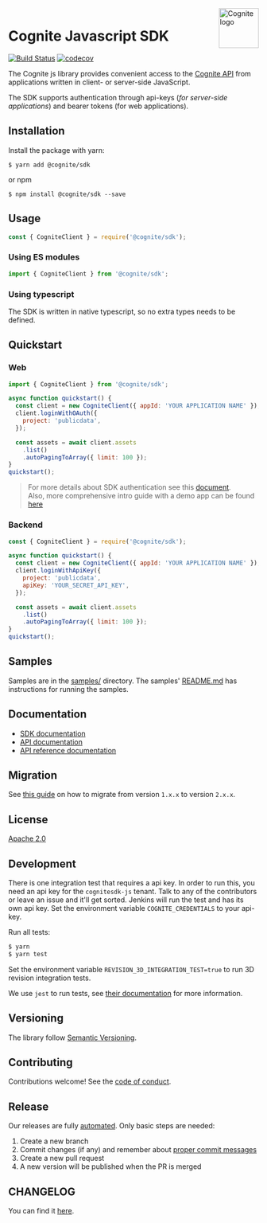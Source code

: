 <a href="https://cognite.com/">
    <img src="./cognite_logo.png" alt="Cognite logo" title="Cognite" align="right" height="80" />
</a>

Cognite Javascript SDK
==========================
[![Build Status](https://travis-ci.org/cognitedata/cognitesdk-js.svg?branch=master)](https://travis-ci.org/cognitedata/cognitesdk-js)
[![codecov](https://codecov.io/gh/cognitedata/cognitesdk-js/branch/master/graph/badge.svg)](https://codecov.io/gh/cognitedata/cognitesdk-js)

The Cognite js library provides convenient access to the [Cognite API](https://doc.cognitedata.com/dev/) from
applications written in client- or server-side JavaScript.

The SDK supports authentication through api-keys (_for server-side applications_) and bearer tokens (for web applications).

## Installation

Install the package with yarn:

    $ yarn add @cognite/sdk

or npm

    $ npm install @cognite/sdk --save

## Usage

```js
const { CogniteClient } = require('@cognite/sdk');
```

### Using ES modules

```js
import { CogniteClient } from '@cognite/sdk';
```

### Using typescript

The SDK is written in native typescript, so no extra types needs to be defined.

## Quickstart

### Web
```js
import { CogniteClient } from '@cognite/sdk';

async function quickstart() {
  const client = new CogniteClient({ appId: 'YOUR APPLICATION NAME' });
  client.loginWithOAuth({
    project: 'publicdata',
  });

  const assets = await client.assets
    .list()
    .autoPagingToArray({ limit: 100 });
}
quickstart();
```

> For more details about SDK authentication see this [document](./guides/authentication.md).  
> Also, more comprehensive intro guide with a demo app can be found [here](https://github.com/cognitedata/javascript-getting-started/tree/sdk/introGuide/sdk-auth-and-fetch-data) 

### Backend
```js
const { CogniteClient } = require('@cognite/sdk');

async function quickstart() {
  const client = new CogniteClient({ appId: 'YOUR APPLICATION NAME' });
  client.loginWithApiKey({
    project: 'publicdata',
    apiKey: 'YOUR_SECRET_API_KEY',
  });

  const assets = await client.assets
    .list()
    .autoPagingToArray({ limit: 100 });
}
quickstart();
```

## Samples

Samples are in the [samples/](./samples) directory. The samples' [README.md](./samples/README.md) has instructions for running the samples.

## Documentation

- [SDK documentation](https://cognitedata.github.io/cognitesdk-js)
- [API documentation](https://doc.cognitedata.com)
- [API reference documentation](https://doc.cognitedata.com/api/v1)

## Migration

See [this guide](./guides/MIGRATION_GUIDE_1xx_2xx.md) on how to migrate from version `1.x.x` to version `2.x.x`.

## License

[Apache 2.0](https://www.apache.org/licenses/LICENSE-2.0)

## Development

There is one integration test that requires a api key. In order to run this, you need an api key for the `cognitesdk-js` tenant. Talk to any of the contributors or leave an issue and it'll get sorted. Jenkins will run the test and has its own api key.
Set the environment variable `COGNITE_CREDENTIALS` to your api-key.

Run all tests:

```bash
$ yarn
$ yarn test
```

Set the environment variable `REVISION_3D_INTEGRATION_TEST=true` to run 3D revision integration tests.

We use `jest` to run tests, see [their documentation](https://github.com/facebook/jest) for more information.

## Versioning

The library follow [Semantic Versioning](https://semver.org/).

## Contributing

Contributions welcome! See the [code of conduct](./CODE_OF_CONDUCT.md).

## Release

Our releases are fully [automated](https://github.com/semantic-release/semantic-release).
Only basic steps are needed:

1. Create a new branch
2. Commit changes (if any) and remember about [proper commit messages](https://github.com/angular/angular.js/blob/master/DEVELOPERS.md#-git-commit-guidelines)
6. Create a new pull request
7. A new version will be published when the PR is merged

## CHANGELOG

You can find it [here](./CHANGELOG.md).

